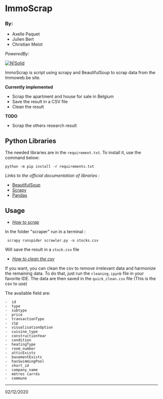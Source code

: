 # ImmoScrap 

### By:
- Axelle Paquet
- Julien Bert
- Christian Melot


_PoweredBy_:

[![N|Solid](https://res.cloudinary.com/practicaldev/image/fetch/s--xYNk7vjX--/c_imagga_scale,f_auto,fl_progressive,h_420,q_auto,w_1000/https://thepracticaldev.s3.amazonaws.com/i/dpf1jzsiy8n1tmdfxn1v.jpg)](https://nodesource.com/products/nsolid)

ImmoScrap is  script using scrapy and  BeautifulSoup to scrap data from the Immoweb.be site.

**Currently implemented**

- Scrap the apartment and house for sale in Belgium
- Save the result in a CSV file
- Clean the result

**TODO**
- Scrap the others  research result


## Python Libraries

The needed libraries are in the `requirement.txt`.
To install it, use the command below:

```python -m pip install -r requirements.txt```

*Links to the official documentation of libraries :*
- [BeautifulSoup](https://beautiful-soup-4.readthedocs.io/en/latest/)
- [Scrapy](https://docs.scrapy.org/en/latest/)
- [Pandas](https://pandas.pydata.org/docs/reference/index.html#api)


## Usage 
- <u>*How to scrap*</u>


In  the folder "scraper" run in a terminal :

``` scrapy runspider scrawler.py -o stocks.csv``` 

Will save the result in a `stock.csv` file


- <u>*How to clean the csv*</u>

If you want, you can clean the csv to remove irrelevant data and harmonize the remaining data.
To do that, just run the `cleaning.ipynb` file in your favorite IDE.
The data are then saved in the `quick_clean.csv` file (This is the csv to use)

The available field are:
```
-  id
-  type
-  subtype
-  price
-  transactionType
-  zip
-  visualisationOption
-  cuisine_type
-  constructionYear
-  condition
-  heatingType
-  room_number
-  atticExists
-  basementExists
-  hasSwimmingPool
-  short_id
-  company_name
-  mètres carrés
-  commune
```

<hr>
02/12/2020